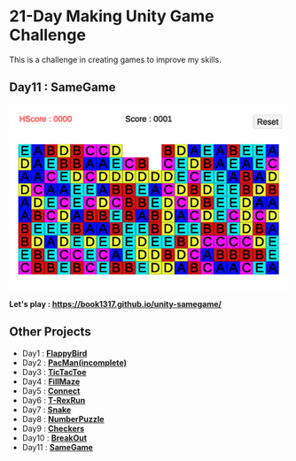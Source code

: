 # 21-Day Making Unity Game Challenge
This is a challenge in creating games to improve my skills.



 ## Day11 : SameGame
 
  ![GitHub Logo](/images/image1.png)
  
**Let's play : https://book1317.github.io/unity-samegame/**

## Other Projects

* Day1 : <a href="https://github.com/book1317/unity-flappybird" target="_blank">**FlappyBird**</a>
* Day2 : <a href="https://github.com/book1317/unity-pacman" target="_blank">**PacMan(incomplete)**</a>
* Day3 : <a href="https://github.com/book1317/unity-tictactoe" target="_blank">**TicTacToe**</a>
* Day4 : <a href="https://github.com/book1317/unity-fillmaze" target="_blank">**FillMaze**</a>
* Day5 : <a href="https://github.com/book1317/unity-connect" target="_blank">**Connect**</a>
* Day6 : <a href="https://github.com/book1317/unity-trexrun" target="_blank">**T-RexRun**</a>
* Day7 : <a href="https://github.com/book1317/unity-snake" target="_blank">**Snake**</a>
* Day8 : <a href="https://github.com/book1317/unity-numberpuzzle" target="_blank">**NumberPuzzle**</a>
* Day9 : <a href="https://github.com/book1317/unity-checkers" target="_blank">**Checkers**</a>
* Day10 : <a href="https://github.com/book1317/unity-breakout" target="_blank">**BreakOut**</a>
* Day11 : <a href="https://github.com/book1317/unity-samegame/settings" target="_blank">**SameGame**</a>


